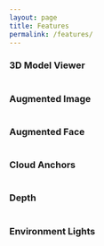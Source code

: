 ```yaml
---
layout: page
title: Features
permalink: /features/
---
```


### 3D Model Viewer

<a class="youtube" href="http://youtube.com/watch?v=ttdPqly4OF8">
    <img src="https://img.youtube.com/vi/ttdPqly4OF8/sd1.jpg" alt="" />
</a>

### Augmented Image

<a class="youtube" href="http://youtube.com/watch?v=lJMD25qowRA">
    <img src="https://img.youtube.com/vi/lJMD25qowRA/sddefault.jpg" alt="" />
</a>

### Augmented Face

<a class="youtube" href="http://youtube.com/watch?v=-4EvaCQpVEQ">
    <img src="https://img.youtube.com/vi/-4EvaCQpVEQ/sd1.jpg" alt="" />
</a>

### Cloud Anchors

<a class="youtube" href="http://youtube.com/watch?v=b4mgaIuCozk">
    <img src="https://img.youtube.com/vi/b4mgaIuCozk/sd1.jpg" alt="" />
</a>

### Depth

<a class="youtube" href="http://youtube.com/watch?v=VOVhCTb-1io">
    <img src="https://img.youtube.com/vi/VOVhCTb-1io/sddefault.jpg" alt="" />
</a>

### Environment Lights

<a class="youtube" href="http://youtube.com/watch?v=jpmWjigA3Ms">
    <img src="https://img.youtube.com/vi/jpmWjigA3Ms/sddefault.jpg" alt="" />
</a>

